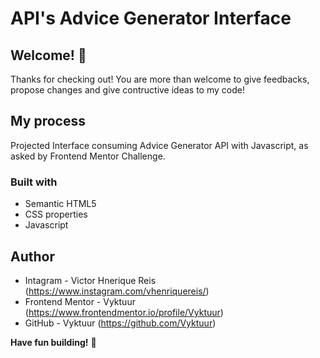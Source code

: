 # API's Advice Generator Interface

## Welcome! 👋

Thanks for checking out! 
You are more than welcome to give feedbacks, propose changes and give contructive ideas to my code!

## My process

Projected Interface consuming Advice Generator API with Javascript, as asked by Frontend Mentor Challenge. 

### Built with

- Semantic HTML5
- CSS properties
- Javascript 

## Author

- Intagram - Victor Hnerique Reis (https://www.instagram.com/vhenriquereis/)
- Frontend Mentor - Vyktuur (https://www.frontendmentor.io/profile/Vyktuur)
- GitHub - Vyktuur (https://github.com/Vyktuur)

**Have fun building!** 🚀
